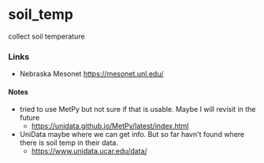 # soil_temp

collect soil temperature

### Links
- Nebraska Mesonet https://mesonet.unl.edu/  

#### Notes
- tried to use MetPy but not sure if that is usable.  Maybe I will revisit in the future
  - https://unidata.github.io/MetPy/latest/index.html
- UniData maybe where we can get info.  But so far havn't found where there is soil temp in their data.
  - https://www.unidata.ucar.edu/data/
